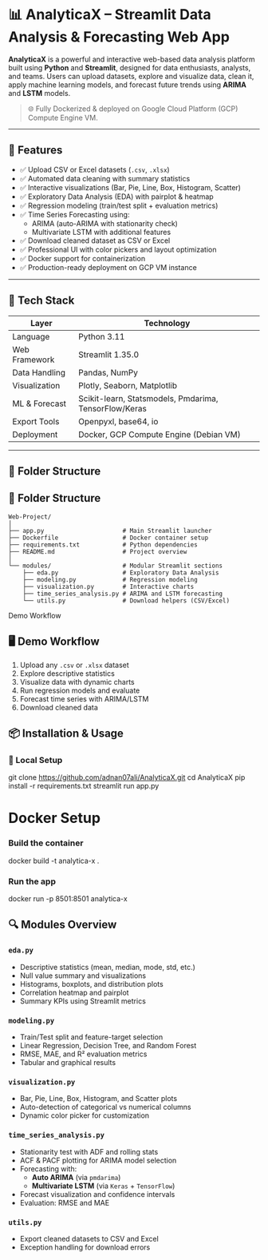 # 📊 AnalyticaX – Streamlit Data Analysis & Forecasting Web App

**AnalyticaX** is a powerful and interactive web-based data analysis platform built using **Python** and **Streamlit**, designed for data enthusiasts, analysts, and teams. Users can upload datasets, explore and visualize data, clean it, apply machine learning models, and forecast future trends using **ARIMA** and **LSTM** models.

> 🌐 Fully Dockerized & deployed on Google Cloud Platform (GCP) Compute Engine VM.

---

## 🚀 Features

- ✅ Upload CSV or Excel datasets (`.csv`, `.xlsx`)
- ✅ Automated data cleaning with summary statistics
- ✅ Interactive visualizations (Bar, Pie, Line, Box, Histogram, Scatter)
- ✅ Exploratory Data Analysis (EDA) with pairplot & heatmap
- ✅ Regression modeling (train/test split + evaluation metrics)
- ✅ Time Series Forecasting using:
  - ARIMA (auto-ARIMA with stationarity check)
  - Multivariate LSTM with additional features
- ✅ Download cleaned dataset as CSV or Excel
- ✅ Professional UI with color pickers and layout optimization
- ✅ Docker support for containerization
- ✅ Production-ready deployment on GCP VM instance

---

## 🧰 Tech Stack

| Layer         | Technology                                         |
|---------------|----------------------------------------------------|
| Language      | Python 3.11                                        |
| Web Framework | Streamlit 1.35.0                                   |
| Data Handling | Pandas, NumPy                                      |
| Visualization | Plotly, Seaborn, Matplotlib                        |
| ML & Forecast | Scikit-learn, Statsmodels, Pmdarima, TensorFlow/Keras |
| Export Tools  | Openpyxl, base64, io                               |
| Deployment    | Docker, GCP Compute Engine (Debian VM)             |

---

## 📂 Folder Structure
## 📂 Folder Structure

```
Web-Project/
│
├── app.py                      # Main Streamlit launcher
├── Dockerfile                  # Docker container setup
├── requirements.txt            # Python dependencies
├── README.md                   # Project overview
│
└── modules/                    # Modular Streamlit sections
    ├── eda.py                  # Exploratory Data Analysis
    ├── modeling.py             # Regression modeling
    ├── visualization.py        # Interactive charts
    ├── time_series_analysis.py # ARIMA and LSTM forecasting
    └── utils.py                # Download helpers (CSV/Excel)
```

 Demo Workflow
## 🖥️ Demo Workflow

1. Upload any `.csv` or `.xlsx` dataset  
2. Explore descriptive statistics  
3. Visualize data with dynamic charts  
4. Run regression models and evaluate  
5. Forecast time series with ARIMA/LSTM  
6. Download cleaned data  


## 📦 Installation & Usage

### 🔧 Local Setup

git clone https://github.com/adnan07ali/AnalyticaX.git
cd AnalyticaX
pip install -r requirements.txt
streamlit run app.py


# Docker Setup

### Build the container
docker build -t analytica-x .

### Run the app
docker run -p 8501:8501 analytica-x



## 🔍 Modules Overview

### `eda.py`
- Descriptive statistics (mean, median, mode, std, etc.)
- Null value summary and visualizations
- Histograms, boxplots, and distribution plots
- Correlation heatmap and pairplot
- Summary KPIs using Streamlit metrics

### `modeling.py`
- Train/Test split and feature-target selection
- Linear Regression, Decision Tree, and Random Forest
- RMSE, MAE, and R² evaluation metrics
- Tabular and graphical results

### `visualization.py`
- Bar, Pie, Line, Box, Histogram, and Scatter plots
- Auto-detection of categorical vs numerical columns
- Dynamic color picker for customization

### `time_series_analysis.py`
- Stationarity test with ADF and rolling stats
- ACF & PACF plotting for ARIMA model selection
- Forecasting with:
  - **Auto ARIMA** (via `pmdarima`)
  - **Multivariate LSTM** (via `Keras` + `TensorFlow`)
- Forecast visualization and confidence intervals
- Evaluation: RMSE and MAE

### `utils.py`
- Export cleaned datasets to CSV and Excel
- Exception handling for download errors



